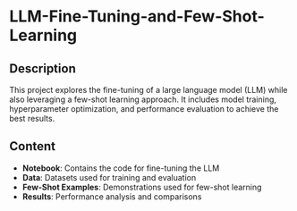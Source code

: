 # LLM-Fine-Tuning-and-Few-Shot-Learning

 

## Description  
This project explores the fine-tuning of a large language model (LLM) while also leveraging a few-shot learning approach. It includes model training, hyperparameter optimization, and performance evaluation to achieve the best results.  

## Content  
- **Notebook**: Contains the code for fine-tuning the LLM  
- **Data**: Datasets used for training and evaluation  
- **Few-Shot Examples**: Demonstrations used for few-shot learning  
- **Results**: Performance analysis and comparisons  
